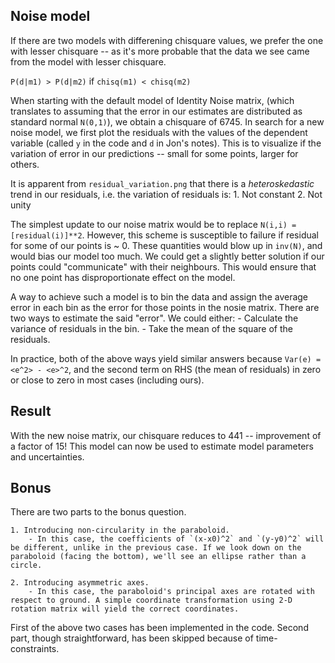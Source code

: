 ## Noise model

If there are two models with differening chisquare values, we prefer the one with lesser chisquare -- as it's more probable that the data we see came from the model with lesser chisquare.

`P(d|m1) > P(d|m2)` if `chisq(m1) < chisq(m2)`

When starting with the default model of Identity Noise matrix, (which translates to assuming that the error in our estimates are distributed as standard normal `N(0,1)`), we obtain a chisquare of 6745. In search for a new noise model, we first plot the residuals with the values of the dependent variable (called `y` in the code and `d` in Jon's notes). This is to visualize if the variation of error in our predictions -- small for some points, larger for others.

It is apparent from `residual_variation.png` that there is a _heteroskedastic_ trend in our residuals, i.e. the variation of residuals is: 
    1. Not constant
    2. Not unity

The simplest update to our noise matrix would be to replace `N(i,i) = [residual(i)]**2`. However, this scheme is susceptible to failure if residual for some of our points is ~ 0. These quantities would blow up in `inv(N)`, and would bias our model too much. We could get a slightly better solution if our points could "communicate" with their neighbours. This would ensure that no one point has disproportionate effect on the model.

A way to achieve such a model is to bin the data and assign the average error in each bin as the error for those points in the nosie matrix. There are two ways to estimate the said "error". We could either:
    - Calculate the variance of residuals in the bin.
    - Take the mean of the square of the residuals.

In practice, both of the above ways yield similar answers because `Var(e) = <e^2> - <e>^2`, and the second term on RHS (the mean of residuals) in zero or close to zero in most cases (including ours).

## Result

With the new noise matrix, our chisquare reduces to 441 -- improvement of a factor of 15! This model can now be used to estimate model parameters and uncertainties.

## Bonus

There are two parts to the bonus question.

    1. Introducing non-circularity in the paraboloid.
        - In this case, the coefficients of `(x-x0)^2` and `(y-y0)^2` will be different, unlike in the previous case. If we look down on the paraboloid (facing the bottom), we'll see an ellipse rather than a circle.

    2. Introducing asymmetric axes.
        - In this case, the paraboloid's principal axes are rotated with respect to ground. A simple coordinate transformation using 2-D rotation matrix will yield the correct coordinates.

First of the above two cases has been implemented in the code. Second part, though straightforward, has been skipped because of time-constraints.